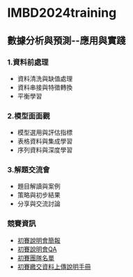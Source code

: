 # IMBD2024training
## 數據分析與預測--應用與實踐
### 1.資料前處理
- 資料清洗與缺值處理
- 資料串接與特徵轉換
- 平衡學習
### 2.模型面面觀
- 模型選用與評估指標
- 表格資料與集成學習
- 序列資料與深度學習
### 3.解題交流會
- 題目解讀與案例
- 策略與初步結果
- 分享與交流討論
### 競賽資訊
- [初賽說明會簡報](https://drive.google.com/file/d/1lil228EDTy_42I0CkA_BnVRYQpKOdA_I/view)
- [初賽說明會QA](https://drive.google.com/file/d/1tdtc10sMAufJwo6blCczin5DdDKhISOa/view)
- [初賽團隊名單](https://drive.google.com/file/d/17krpsYIqCmG4ghYplSLzq7gr-XeDiU_0/view)
- [初賽繳交資料上傳說明手冊](https://drive.google.com/file/d/164JuPy1HXHkTIfmQIWq_II0hOo22Amb6/view)
